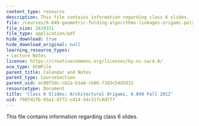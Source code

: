 ```yaml
---
content_type: resource
description: This file contains information regarding class 6 slides.
file: /courses/6-849-geometric-folding-algorithms-linkages-origami-polyhedra-fall-2012/7987d2fb93a1d772c41454c31fc8d777_MIT6_849F12_slidesC06.pdf
file_size: 2619331
file_type: application/pdf
hide_download: true
hide_download_original: null
learning_resource_types:
- Lecture Notes
license: https://creativecommons.org/licenses/by-nc-sa/4.0/
ocw_type: OCWFile
parent_title: Calendar and Notes
parent_type: CourseSection
parent_uid: ac06f5dc-c82a-b3a0-cb86-73d3c54d5831
resourcetype: Document
title: 'Class 6 Slides: Architectural Origami, 6.849 Fall 2012'
uid: 7987d2fb-93a1-d772-c414-54c31fc8d777
---
```

This file contains information regarding class 6 slides.